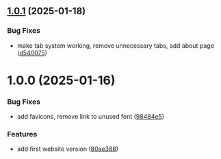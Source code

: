 ## [1.0.1](https://github.com/cake-lier/aster-website/compare/v1.0.0...v1.0.1) (2025-01-18)


### Bug Fixes

* make tab system working, remove unnecessary tabs, add about page ([d540075](https://github.com/cake-lier/aster-website/commit/d5400754b9f5efb0fe35014fb4092da98aa3719b))

# 1.0.0 (2025-01-16)


### Bug Fixes

* add favicons, remove link to unused font ([98484e5](https://github.com/cake-lier/aster-website/commit/98484e5b01a3d897f00fa929f8076fa8ff2ac383))


### Features

* add first website version ([80ae388](https://github.com/cake-lier/aster-website/commit/80ae3882dae34d70b64d508abb77c9346eb4675f))
